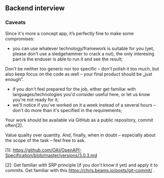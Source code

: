 ## Backend interview

### Caveats

Since it's more a concept app, it’s perfectly fine to make some compromises:

* you can use whatever technology/framework is suitable for you (yet, please don't use a sledgehammer to crack a nut), the only interesing part is the enduser is able to run it and see the result;
      
      
Don't be neither too generic nor too specific – don't polish it too much, but also keep focus on the code as well  – your final product should be „just enough”.
* if you don't feel prepared for the job, either get familiar with languages/technologies you'd consider useful here, or let us know you're not ready for it;
* we'll notice if you've worked on it a week instead of a several hours – don't do more than it's specified in the requirements;


Your work should be available via GitHub as a public repository, commit often[2]. 

Value quality over quantity. And, finally, when in doubt – especially about the scope of the task – feel free to ask.



\[1\]: https://github.com/OAI/OpenAPI-Specification/blob/master/versions/3.0.3.md

\[2\]: Get familiar with SRP principle (if you don't know it yet) and apply it to commits. Get familiar with this https://chris.beams.io/posts/git-commit/ . 
